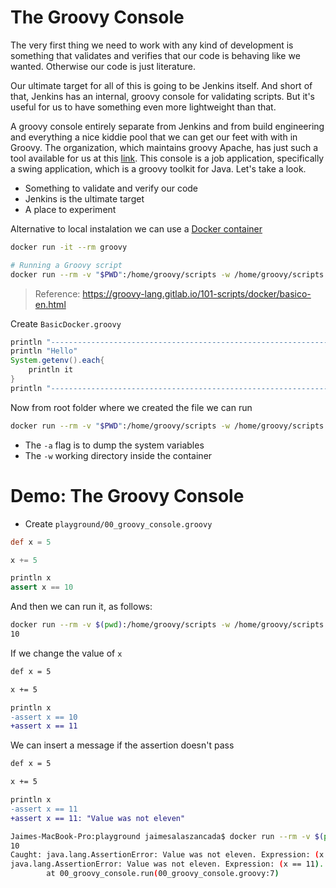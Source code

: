 # The Groovy Console

The very first thing we need to work with any kind of development is something that validates and verifies that our code is behaving like we wanted. Otherwise our code is just literature. 

Our ultimate target for all of this is going to be Jenkins itself. And short of that, Jenkins has an internal, groovy console for validating scripts. But it's useful for us to have something even more lightweight than that. 

A groovy console entirely separate from Jenkins and from build engineering and everything a nice kiddie pool that we can get our feet with with in Groovy. The organization, which maintains groovy Apache, has just such a tool available for us at this [link](http://groovy-lang.org/download.html). This console is a job application, specifically a swing application, which is a groovy toolkit for Java. Let's take a look.

* Something to validate and verify our code
* Jenkins is the ultimate target
* A place to experiment

Alternative to local instalation we can use a [Docker container](https://hub.docker.com/_/groovy?tab=description)

```bash
docker run -it --rm groovy

# Running a Groovy script
docker run --rm -v "$PWD":/home/groovy/scripts -w /home/groovy/scripts groovy groovy <script> <script-args>
```

> Reference: https://groovy-lang.gitlab.io/101-scripts/docker/basico-en.html

Create `BasicDocker.groovy`

```groovy
println "------------------------------------------------------------------"
println "Hello"
System.getenv().each{
    println it
}
println "------------------------------------------------------------------"
```

Now from root folder where we created the file we can run 

```bash
docker run --rm -v "$PWD":/home/groovy/scripts -w /home/groovy/scripts groovy:latest groovy BasicDocker.groovy -a 
```

* The `-a` flag is to dump the system variables
* The `-w` working directory inside the container

# Demo: The Groovy Console

* Create `playground/00_groovy_console.groovy`

```groovy
def x = 5

x += 5

println x
assert x == 10
```

And then we can run it, as follows:

```bash
docker run --rm -v $(pwd):/home/groovy/scripts -w /home/groovy/scripts groovy:latest groovy 00_groovy_console.groovy
10
```

If we change the value of `x`

```diff
def x = 5

x += 5

println x
-assert x == 10
+assert x == 11
```

We can insert a message if the assertion doesn't pass

```diff
def x = 5

x += 5

println x
-assert x == 11
+assert x == 11: "Value was not eleven"
```

```bash
Jaimes-MacBook-Pro:playground jaimesalaszancada$ docker run --rm -v $(pwd):/home/groovy/scripts -w /home/groovy/scripts groovy:latest groovy 00_groovy_console.groovy
10
Caught: java.lang.AssertionError: Value was not eleven. Expression: (x == 11). Values: x = 10
java.lang.AssertionError: Value was not eleven. Expression: (x == 11). Values: x = 10
        at 00_groovy_console.run(00_groovy_console.groovy:7)
```